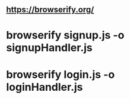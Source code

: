 ## https://browserify.org/

# browserify signup.js -o signupHandler.js
# browserify login.js -o loginHandler.js
